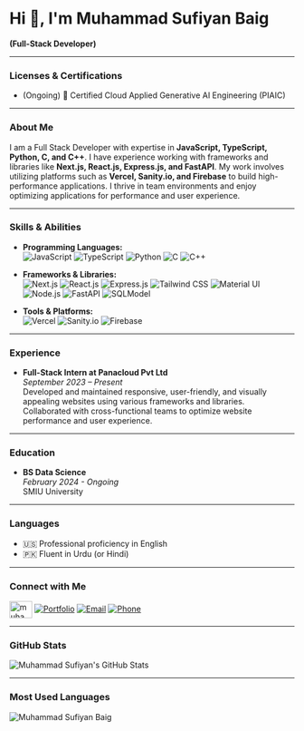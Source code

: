 # Hi 👋, I'm Muhammad Sufiyan Baig

**(Full-Stack Developer)**

---

### Licenses & Certifications

- (Ongoing) 🏅 Certified Cloud Applied Generative AI Engineering (PIAIC)

---

### About Me

I am a Full Stack Developer with expertise in **JavaScript, TypeScript, Python, C, and C++**. I have experience working with frameworks and libraries like **Next.js, React.js, Express.js, and FastAPI**. My work involves utilizing platforms such as **Vercel, Sanity.io, and Firebase** to build high-performance applications. I thrive in team environments and enjoy optimizing applications for performance and user experience.

---

### Skills & Abilities

- **Programming Languages:**  
  ![JavaScript](https://img.shields.io/badge/JavaScript-323330?style=for-the-badge&logo=javascript&logoColor=F7DF1E)
  ![TypeScript](https://img.shields.io/badge/TypeScript-007ACC?style=for-the-badge&logo=typescript&logoColor=white)
  ![Python](https://img.shields.io/badge/Python-3776AB?style=for-the-badge&logo=python&logoColor=white)
  ![C](https://img.shields.io/badge/C-A8B9CC?style=for-the-badge&logo=c&logoColor=black)
  ![C++](https://img.shields.io/badge/C++-00599C?style=for-the-badge&logo=c%2B%2B&logoColor=white)

- **Frameworks & Libraries:**  
  ![Next.js](https://img.shields.io/badge/Next.js-000000?style=for-the-badge&logo=nextdotjs&logoColor=white)
  ![React.js](https://img.shields.io/badge/React-61DAFB?style=for-the-badge&logo=react&logoColor=black)
  ![Express.js](https://img.shields.io/badge/Express.js-404D59?style=for-the-badge)
  ![Tailwind CSS](https://img.shields.io/badge/Tailwind%20CSS-38B2AC?style=for-the-badge&logo=tailwind-css&logoColor=white)
  ![Material UI](https://img.shields.io/badge/Material--UI-0081CB?style=for-the-badge&logo=material-ui&logoColor=white)
  ![Node.js](https://img.shields.io/badge/Node.js-339933?style=for-the-badge&logo=nodedotjs&logoColor=white)
  ![FastAPI](https://img.shields.io/badge/FastAPI-009688?style=for-the-badge&logo=fastapi&logoColor=white)
  ![SQLModel](https://img.shields.io/badge/SQLModel-4479A1?style=for-the-badge&logo=sql&logoColor=white)

- **Tools & Platforms:**  
  ![Vercel](https://img.shields.io/badge/Vercel-000000?style=for-the-badge&logo=vercel&logoColor=white)
  ![Sanity.io](https://img.shields.io/badge/Sanity.io-F03E2F?style=for-the-badge&logo=sanity&logoColor=white)
  ![Firebase](https://img.shields.io/badge/Firebase-FFCA28?style=for-the-badge&logo=firebase&logoColor=black)

---

### Experience

- **Full-Stack Intern at Panacloud Pvt Ltd**  
  *September 2023 – Present*  
  Developed and maintained responsive, user-friendly, and visually appealing websites using various frameworks and libraries. Collaborated with cross-functional teams to optimize website performance and user experience.

---

### Education

- **BS Data Science**  
  *February 2024 - Ongoing*  
  SMIU University

---

### Languages

- 🇺🇸 Professional proficiency in English
- 🇵🇰 Fluent in Urdu (or Hindi)

---

### Connect with Me

[<img align="center" src="https://raw.githubusercontent.com/rahuldkjain/github-profile-readme-generator/master/src/images/icons/Social/linked-in-alt.svg" alt="muhammad-salman-158213287" height="30" width="40" />](https://linkedin.com/in/muhammadsufiyanbaig)
[![Portfolio](https://img.shields.io/badge/Portfolio-000000?style=for-the-badge&logo=vercel&logoColor=white)](https://muhammadsufiyanbaig.vercel.app)
[![Email](https://img.shields.io/badge/Email-send.sufiyan@gmail.com-D14836?style=for-the-badge&logo=gmail&logoColor=white)](mailto:send.sufyan@gmail.com)
[![Phone](https://img.shields.io/badge/Phone-%2B92--3123352687-25D366?style=for-the-badge&logo=whatsapp&logoColor=white)](https://api.whatsapp.com/send/?phone=923123352687&text&type=phone_number&app_absent=0)

---

### GitHub Stats

![Muhammad Sufiyan's GitHub Stats](https://github-readme-stats.vercel.app/api?username=MuhammadSufiyanBaig&show_icons=true&theme=light)

---
### Most Used Languages

<p><img align="left" src="https://github-readme-stats.vercel.app/api/top-langs?username=muhammadsufiyanbaig&show_icons=true&locale=en&layout=compact" alt="Muhammad Sufiyan Baig" /></p>
